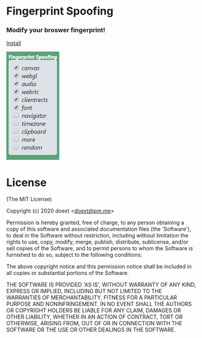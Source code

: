 # Fingerprint Spoofing #

### Modify your broswer fingerprint! ###

[Install](https://chrome.google.com/webstore/detail/ljdekjlhpjggcjblfgpijbkmpihjfkni)

<img src="/fps.png"/>

# License #
(The MIT License)

Copyright (c) 2020 doext &lt;doext@pm.me&gt;

Permission is hereby granted, free of charge, to any person obtaining
a copy of this software and associated documentation files (the
'Software'), to deal in the Software without restriction, including
without limitation the rights to use, copy, modify, merge, publish,
distribute, sublicense, and/or sell copies of the Software, and to
permit persons to whom the Software is furnished to do so, subject to
the following conditions:

The above copyright notice and this permission notice shall be
included in all copies or substantial portions of the Software.

THE SOFTWARE IS PROVIDED 'AS IS', WITHOUT WARRANTY OF ANY KIND,
EXPRESS OR IMPLIED, INCLUDING BUT NOT LIMITED TO THE WARRANTIES OF
MERCHANTABILITY, FITNESS FOR A PARTICULAR PURPOSE AND NONINFRINGEMENT.
IN NO EVENT SHALL THE AUTHORS OR COPYRIGHT HOLDERS BE LIABLE FOR ANY
CLAIM, DAMAGES OR OTHER LIABILITY, WHETHER IN AN ACTION OF CONTRACT,
TORT OR OTHERWISE, ARISING FROM, OUT OF OR IN CONNECTION WITH THE
SOFTWARE OR THE USE OR OTHER DEALINGS IN THE SOFTWARE.
